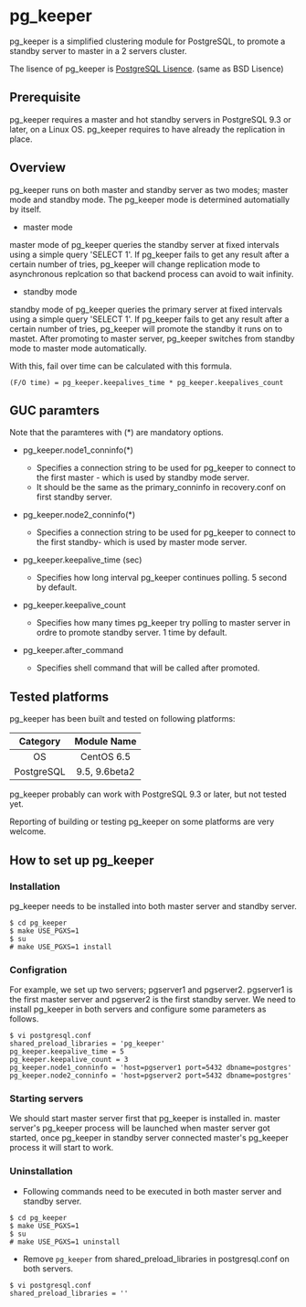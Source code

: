 pg_keeper
===========

pg_keeper is a simplified clustering module for PostgreSQL, to promote a standby server to master in a 2 servers cluster.

The lisence of pg_keeper is [PostgreSQL Lisence](https://opensource.org/licenses/postgresql). (same as BSD Lisence)

## Prerequisite
pg_keeper requires a master and hot standby servers in PostgreSQL 9.3 or later, on a Linux OS.
pg_keeper requires to have already the replication in place.

## Overview
pg_keeper runs on both master and standby server as two modes; master mode and standby mode.
The pg_keeper mode is determined automatially by itself.

- master mode

master mode of pg_keeper queries the standby server at fixed intervals using a simple query 'SELECT 1'.
If pg_keeper fails to get any result after a certain number of tries, pg_keeper will change replication mode to asynchronous replcation so that backend process can avoid to wait infinity.

- standby mode

standby mode of pg_keeper queries the primary server at fixed intervals using a simple query 'SELECT 1'.
If pg_keeper fails to get any result after a certain number of tries, pg_keeper will promote the standby it runs on to mastet.
After promoting to master server, pg_keeper switches from standby mode to master mode automatically.

With this, fail over time can be calculated with this formula.

```
(F/O time) = pg_keeper.keepalives_time * pg_keeper.keepalives_count
```

## GUC paramters
Note that the paramteres with (*) are mandatory options.

- pg_keeper.node1_conninfo(*)

  - Specifies a connection string to be used for pg_keeper to connect to the first master - which is used by standby mode server.
  - It should be the same as the primary_conninfo in recovery.conf on first standby server.

- pg_keeper.node2_conninfo(*)

  - Specifies a connection string to be used for pg_keeper to connect to the first standby- which is used by master mode server.

- pg_keeper.keepalive_time (sec)

  - Specifies how long interval pg_keeper continues polling. 5 second by default.

- pg_keeper.keepalive_count

  - Specifies how many times pg_keeper try polling to master server in ordre to promote standby server. 1 time by default.

- pg_keeper.after_command

  - Specifies shell command that will be called after promoted.

## Tested platforms
pg_keeper has been built and tested on following platforms:

| Category | Module Name |
|:--------:|:-----------:|
|OS|CentOS 6.5|
|PostgreSQL|9.5, 9.6beta2|

pg_keeper probably can work with PostgreSQL 9.3 or later, but not tested yet.

Reporting of building or testing pg_keeper on some platforms are very welcome.

## How to set up pg_keeper

### Installation
pg_keeper needs to be installed into both master server and standby server.

```
$ cd pg_keeper
$ make USE_PGXS=1
$ su
# make USE_PGXS=1 install
```

### Configration
For example, we set up two servers; pgserver1 and pgserver2. pgserver1 is the first master server and pgserver2 is the first standby server. We need to install pg_keeper in both servers and configure some parameters as follows.

```
$ vi postgresql.conf
shared_preload_libraries = 'pg_keeper'
pg_keeper.keepalive_time = 5
pg_keeper.keepalive_count = 3
pg_keeper.node1_conninfo = 'host=pgserver1 port=5432 dbname=postgres'
pg_keeper.node2_conninfo = 'host=pgserver2 port=5432 dbname=postgres'
```
### Starting servers
We should start master server first that pg_keeper is installed in. master server's pg_keeper process will be launched when master server got started, once pg_keeper in standby server connected master's pg_keeper process it will start to work.

### Uninstallation
+ Following commands need to be executed in both master server and standby server.

```
$ cd pg_keeper
$ make USE_PGXS=1
$ su
# make USE_PGXS=1 uninstall
```

+ Remove `pg_keeper` from shared_preload_libraries in postgresql.conf on both servers.

```
$ vi postgresql.conf
shared_preload_libraries = ''
```
